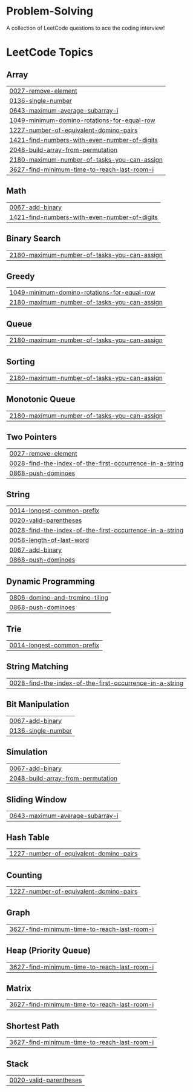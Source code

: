 # Problem-Solving
A collection of LeetCode questions to ace the coding interview! 

<!---LeetCode Topics Start-->
# LeetCode Topics
## Array
|  |
| ------- |
| [0027-remove-element](https://github.com/JV456/Problem-Solving/tree/master/0027-remove-element) |
| [0136-single-number](https://github.com/JV456/Problem-Solving/tree/master/0136-single-number) |
| [0643-maximum-average-subarray-i](https://github.com/JV456/Problem-Solving/tree/master/0643-maximum-average-subarray-i) |
| [1049-minimum-domino-rotations-for-equal-row](https://github.com/JV456/Problem-Solving/tree/master/1049-minimum-domino-rotations-for-equal-row) |
| [1227-number-of-equivalent-domino-pairs](https://github.com/JV456/Problem-Solving/tree/master/1227-number-of-equivalent-domino-pairs) |
| [1421-find-numbers-with-even-number-of-digits](https://github.com/JV456/Problem-Solving/tree/master/1421-find-numbers-with-even-number-of-digits) |
| [2048-build-array-from-permutation](https://github.com/JV456/Problem-Solving/tree/master/2048-build-array-from-permutation) |
| [2180-maximum-number-of-tasks-you-can-assign](https://github.com/JV456/Problem-Solving/tree/master/2180-maximum-number-of-tasks-you-can-assign) |
| [3627-find-minimum-time-to-reach-last-room-i](https://github.com/JV456/Problem-Solving/tree/master/3627-find-minimum-time-to-reach-last-room-i) |
## Math
|  |
| ------- |
| [0067-add-binary](https://github.com/JV456/Problem-Solving/tree/master/0067-add-binary) |
| [1421-find-numbers-with-even-number-of-digits](https://github.com/JV456/Problem-Solving/tree/master/1421-find-numbers-with-even-number-of-digits) |
## Binary Search
|  |
| ------- |
| [2180-maximum-number-of-tasks-you-can-assign](https://github.com/JV456/Problem-Solving/tree/master/2180-maximum-number-of-tasks-you-can-assign) |
## Greedy
|  |
| ------- |
| [1049-minimum-domino-rotations-for-equal-row](https://github.com/JV456/Problem-Solving/tree/master/1049-minimum-domino-rotations-for-equal-row) |
| [2180-maximum-number-of-tasks-you-can-assign](https://github.com/JV456/Problem-Solving/tree/master/2180-maximum-number-of-tasks-you-can-assign) |
## Queue
|  |
| ------- |
| [2180-maximum-number-of-tasks-you-can-assign](https://github.com/JV456/Problem-Solving/tree/master/2180-maximum-number-of-tasks-you-can-assign) |
## Sorting
|  |
| ------- |
| [2180-maximum-number-of-tasks-you-can-assign](https://github.com/JV456/Problem-Solving/tree/master/2180-maximum-number-of-tasks-you-can-assign) |
## Monotonic Queue
|  |
| ------- |
| [2180-maximum-number-of-tasks-you-can-assign](https://github.com/JV456/Problem-Solving/tree/master/2180-maximum-number-of-tasks-you-can-assign) |
## Two Pointers
|  |
| ------- |
| [0027-remove-element](https://github.com/JV456/Problem-Solving/tree/master/0027-remove-element) |
| [0028-find-the-index-of-the-first-occurrence-in-a-string](https://github.com/JV456/Problem-Solving/tree/master/0028-find-the-index-of-the-first-occurrence-in-a-string) |
| [0868-push-dominoes](https://github.com/JV456/Problem-Solving/tree/master/0868-push-dominoes) |
## String
|  |
| ------- |
| [0014-longest-common-prefix](https://github.com/JV456/Problem-Solving/tree/master/0014-longest-common-prefix) |
| [0020-valid-parentheses](https://github.com/JV456/Problem-Solving/tree/master/0020-valid-parentheses) |
| [0028-find-the-index-of-the-first-occurrence-in-a-string](https://github.com/JV456/Problem-Solving/tree/master/0028-find-the-index-of-the-first-occurrence-in-a-string) |
| [0058-length-of-last-word](https://github.com/JV456/Problem-Solving/tree/master/0058-length-of-last-word) |
| [0067-add-binary](https://github.com/JV456/Problem-Solving/tree/master/0067-add-binary) |
| [0868-push-dominoes](https://github.com/JV456/Problem-Solving/tree/master/0868-push-dominoes) |
## Dynamic Programming
|  |
| ------- |
| [0806-domino-and-tromino-tiling](https://github.com/JV456/Problem-Solving/tree/master/0806-domino-and-tromino-tiling) |
| [0868-push-dominoes](https://github.com/JV456/Problem-Solving/tree/master/0868-push-dominoes) |
## Trie
|  |
| ------- |
| [0014-longest-common-prefix](https://github.com/JV456/Problem-Solving/tree/master/0014-longest-common-prefix) |
## String Matching
|  |
| ------- |
| [0028-find-the-index-of-the-first-occurrence-in-a-string](https://github.com/JV456/Problem-Solving/tree/master/0028-find-the-index-of-the-first-occurrence-in-a-string) |
## Bit Manipulation
|  |
| ------- |
| [0067-add-binary](https://github.com/JV456/Problem-Solving/tree/master/0067-add-binary) |
| [0136-single-number](https://github.com/JV456/Problem-Solving/tree/master/0136-single-number) |
## Simulation
|  |
| ------- |
| [0067-add-binary](https://github.com/JV456/Problem-Solving/tree/master/0067-add-binary) |
| [2048-build-array-from-permutation](https://github.com/JV456/Problem-Solving/tree/master/2048-build-array-from-permutation) |
## Sliding Window
|  |
| ------- |
| [0643-maximum-average-subarray-i](https://github.com/JV456/Problem-Solving/tree/master/0643-maximum-average-subarray-i) |
## Hash Table
|  |
| ------- |
| [1227-number-of-equivalent-domino-pairs](https://github.com/JV456/Problem-Solving/tree/master/1227-number-of-equivalent-domino-pairs) |
## Counting
|  |
| ------- |
| [1227-number-of-equivalent-domino-pairs](https://github.com/JV456/Problem-Solving/tree/master/1227-number-of-equivalent-domino-pairs) |
## Graph
|  |
| ------- |
| [3627-find-minimum-time-to-reach-last-room-i](https://github.com/JV456/Problem-Solving/tree/master/3627-find-minimum-time-to-reach-last-room-i) |
## Heap (Priority Queue)
|  |
| ------- |
| [3627-find-minimum-time-to-reach-last-room-i](https://github.com/JV456/Problem-Solving/tree/master/3627-find-minimum-time-to-reach-last-room-i) |
## Matrix
|  |
| ------- |
| [3627-find-minimum-time-to-reach-last-room-i](https://github.com/JV456/Problem-Solving/tree/master/3627-find-minimum-time-to-reach-last-room-i) |
## Shortest Path
|  |
| ------- |
| [3627-find-minimum-time-to-reach-last-room-i](https://github.com/JV456/Problem-Solving/tree/master/3627-find-minimum-time-to-reach-last-room-i) |
## Stack
|  |
| ------- |
| [0020-valid-parentheses](https://github.com/JV456/Problem-Solving/tree/master/0020-valid-parentheses) |
<!---LeetCode Topics End-->